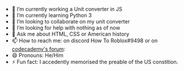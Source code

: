 - 🔭 I’m currently working a Unit converter in JS
- 🌱 I’m currently learning Python 3
- 👯 I’m looking to collaborate on my unit converter
- 🤔 I’m looking for help with nothing as of now
- 💬 Ask me about HTML, CSS or American history
- 📫 How to reach me: on discord How To Roblox#9498 or on [codecademy's forum](https://discuss.codecademy.com/u/ethanmastercoder/summary): 
- 😄 Pronouns: He/Him
- ⚡ Fun fact: I accedently memorised the preable of the US constition.
